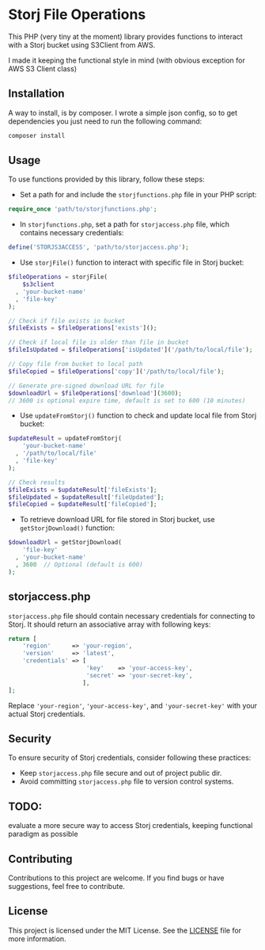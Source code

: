 # Storj File Operations

This PHP (very tiny at the moment) library provides functions to interact with a Storj bucket using S3Client from AWS.

I made it keeping the functional style in mind (with obvious exception for AWS S3 Client class)

## Installation

A way to install, is by composer. I wrote a simple json config, so to get dependencies you just need to run the following command:

```bash
composer install
```

## Usage

To use functions provided by this library, follow these steps:

* Set a path for and include the `storjfunctions.php` file in your PHP script:

```php
require_once 'path/to/storjfunctions.php';
```

* In `storjfunctions.php`, set a path for `storjaccess.php` file, which contains necessary credentials:

```php
define('STORJS3ACCESS', 'path/to/storjaccess.php');
```

* Use `storjFile()` function to interact with specific file in Storj bucket:

```php
$fileOperations = storjFile(
    $s3client
  , 'your-bucket-name'
  , 'file-key'
);

// Check if file exists in bucket
$fileExists = $fileOperations['exists']();

// Check if local file is older than file in bucket
$fileIsUpdated = $fileOperations['isUpdated']('/path/to/local/file');

// Copy file from bucket to local path
$fileCopied = $fileOperations['copy']('/path/to/local/file');

// Generate pre-signed download URL for file
$downloadUrl = $fileOperations['download'](3600);
// 3600 is optional expire time, default is set to 600 (10 minutes)
```

* Use `updateFromStorj()` function to check and update local file from Storj bucket:

```php
$updateResult = updateFromStorj(
    'your-bucket-name'
  , '/path/to/local/file'
  , 'file-key'
);

// Check results
$fileExists = $updateResult['fileExists'];
$fileUpdated = $updateResult['fileUpdated'];
$fileCopied = $updateResult['fileCopied'];
```

* To retrieve download URL for file stored in Storj bucket, use `getStorjDownload()` function:

```php
$downloadUrl = getStorjDownload(
    'file-key'
  , 'your-bucket-name'
  , 3600  // Optional (default is 600)
);
```

## storjaccess.php

`storjaccess.php` file should contain necessary credentials for connecting to Storj. It should return an associative array with following keys:

```php
return [
    'region'      => 'your-region',
    'version'     => 'latest',
    'credentials' => [
                      'key'    => 'your-access-key',
                      'secret' => 'your-secret-key',
                     ],
];
```

Replace `'your-region'`, `'your-access-key'`, and `'your-secret-key'` with your actual Storj credentials.

## Security

To ensure security of Storj credentials, consider following these practices:

- Keep `storjaccess.php` file secure and out of project public dir.
- Avoid committing `storjaccess.php` file to version control systems.

## TODO:

evaluate a more secure way to access Storj credentials, keeping functional paradigm as possible

## Contributing

Contributions to this project are welcome.
If you find bugs or have suggestions, feel free to contribute.

## License

This project is licensed under the MIT License. See the [LICENSE](https://github.com/DavideFasolo/storj-file-operations/blob/master/LICENSE) file for more information.
